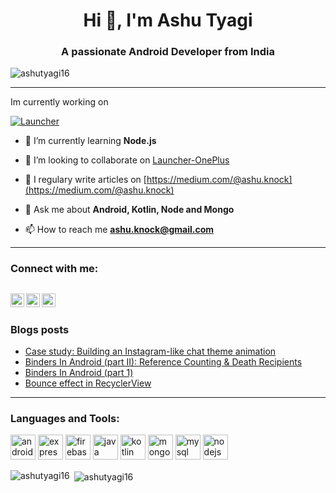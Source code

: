 <h1 align="center">Hi 👋, I'm Ashu Tyagi</h1>
<h3 align="center">A passionate Android Developer from India</h3>

<p align="left"> <img src="https://komarev.com/ghpvc/?username=ashutyagi16" alt="ashutyagi16" /> </p>

---
Im currently working on

[![Launcher](https://github-readme-stats.venipa.vercel.app/api/pin/?username=AshuTyagi16&repo=Launcher-OnePlus)](https://github.com/AshuTyagi16/Launcher-OnePlus)

- 🌱 I’m currently learning **Node.js**

- 👯 I’m looking to collaborate on [Launcher-OnePlus](https://github.com/AshuTyagi16/Launcher-OnePlus)

- 📝 I regulary write articles on [https://medium.com/@ashu.knock](https://medium.com/@ashu.knock)

- 💬 Ask me about **Android, Kotlin, Node and Mongo**

- 📫 How to reach me **ashu.knock@gmail.com**
---
### Connect with me:

[<img align="left" alt="AshuTyagi16 | LinkedIn" width="22px" src="https://cdn.jsdelivr.net/npm/simple-icons@v3/icons/linkedin.svg" />][linkedin]
[<img align="left" alt="AshuTyagi16 | StackOverflow" width="22px" src="https://cdn.jsdelivr.net/npm/simple-icons@v3/icons/stackoverflow.svg" />][stackoverflow]
[<img align="left" alt="AshuTyagi16 | Medium" width="22px" src="https://cdn.jsdelivr.net/npm/simple-icons@v3/icons/medium.svg" />][medium]
</br>
---
### Blogs posts
<!-- BLOG-POST-LIST:START -->
- [Case study: Building an Instagram-like chat theme animation](https://medium.com/design-bootcamp/instagram-like-chat-theme-animation-32cc56b483ed?source=rss-51a41ea8aaad------2)
- [Binders In Android (part II): Reference Counting & Death Recipients](https://proandroiddev.com/binders-in-android-part-ii-reference-counting-death-recipients-19d55c8356c3?source=rss-51a41ea8aaad------2)
- [Binders In Android (part 1)](https://proandroiddev.com/binders-in-android-part-1-e875daeb762f?source=rss-51a41ea8aaad------2)
- [Bounce effect in RecyclerView](https://medium.com/mindorks/bounce-effect-in-recyclerview-6463a7f81e5?source=rss-51a41ea8aaad------2)
<!-- BLOG-POST-LIST:END -->
---
### Languages and Tools:
<p align="left"><img src="https://devicons.github.io/devicon/devicon.git/icons/android/android-original-wordmark.svg" alt="android" width="40" height="40"/> <img src="https://devicons.github.io/devicon/devicon.git/icons/express/express-original-wordmark.svg" alt="express" width="40" height="40"/> <img src="https://www.vectorlogo.zone/logos/firebase/firebase-icon.svg" alt="firebase" width="40" height="40"/> <img src="https://devicons.github.io/devicon/devicon.git/icons/java/java-original-wordmark.svg" alt="java" width="40" height="40"/> <img src="https://www.vectorlogo.zone/logos/kotlinlang/kotlinlang-icon.svg" alt="kotlin" width="40" height="40"/> <img src="https://devicons.github.io/devicon/devicon.git/icons/mongodb/mongodb-original-wordmark.svg" alt="mongodb" width="40" height="40"/> <img src="https://devicons.github.io/devicon/devicon.git/icons/mysql/mysql-original-wordmark.svg" alt="mysql" width="40" height="40"/> <img src="https://devicons.github.io/devicon/devicon.git/icons/nodejs/nodejs-original-wordmark.svg" alt="nodejs" width="40" height="40"/></p>

<p><img align="left" src="https://github-readme-stats.vercel.app/api/top-langs/?username=ashutyagi16&layout=compact" alt="ashutyagi16" /></p>

<p>&nbsp;<img align="center" src="https://github-readme-stats.vercel.app/api?username=ashutyagi16&show_icons=true" alt="ashutyagi16" /></p>

[linkedin]: https://linkedin.com/in/ashutyagi16
[stackoverflow]: https://stackoverflow.com/users/6570945
[medium]: https://medium.com/@ashu.knock
